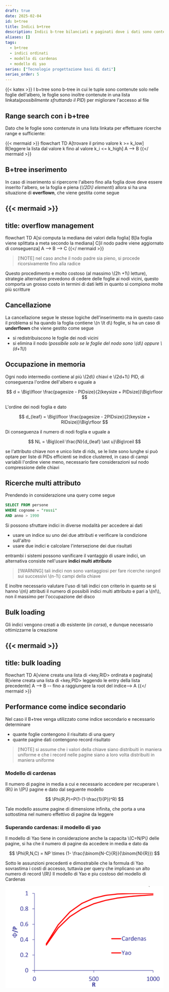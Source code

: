 ```yaml
---
draft: true
date: 2025-02-04
id: b+tree
title: Indici b+tree
description: Indici b-tree bilanciati e paginati dove i dati sono contenuti esclusivamente nelle foglie dell'albero
aliases: []
tags:
  - b+tree
  - indici ordinati
  - modello di cardenas
  - modello di yao
series: ["Tecnologie progettazione basi di dati"]
series_order: 5
---
```


{{< katex >}}
I b+tree sono b-tree in cui le tuple sono contenute solo nelle foglie dell'albero, le foglie sono inoltre contenute in una lista linkata(*possibilmente sfruttando il PID*) per migliorare l'accesso al file

## Range search con i b+tree

Dato che le foglie sono contenute in una lista linkata per effettuare ricerche range e sufficiente:

{{< mermaid >}}
flowchart TD
A[trovare il primo valore k >= k_low]
B[leggere la lista dal valore k fino al valore k_i <= k_high]
A --> B
{{</ mermaid >}}

## B+tree inserimento

In caso di inserimento si ripercorre l'albero fino alla foglia dove deve essere inserito l'albero, se la foglia e piena (*\\(2D\\) elementi*) allora si ha una situazione di **overflown**, che viene gestita come segue

{{< mermaid >}}
---
title: overflow management
---
flowchart TD
A[si computa la mediana dei valori della foglia]
B[la foglia viene splittata a meta secondo la mediana]
C[il nodo padre viene aggiornato di conseguenza]
A --> B --> C
{{</ mermaid >}}

>[!NOTE] nel caso anche il nodo padre sia pieno, si procede ricorsivamente fino alla radice

Questo procedimento e molto costoso (al massimo \\(2h +1\\) letture), strategie alternative prevedono di cedere delle foglie ai nodi vicini, questo comporta un grosso costo in termini di dati letti in quanto si compiono molte più scritture

## Cancellazione

La cancellazione segue le stesse logiche dell'inserimento ma in questo caso il problema si ha quando la foglia contiene \\(n \lt d\\) foglie, si ha un caso di **underflown** che viene gestito come segue

- si redistribuiscono le foglie dei nodi vicini
- si elimina il nodo (*possibile solo se le foglie del nodo sono \\(d\\) oppure \\(d+1\\)*)

## Occupazione in memoria

Ogni nodo intermedio contiene  al più \\(2d\\) chiavi e \\(2d+1\\) PID, di conseguenza l'ordine dell'albero e uguale a

$$
d = \Big\lfloor \frac{pagesize - PIDsize}{2(keysize + PIDsize)}\Big\rfloor
$$

L'ordine dei nodi foglia e dato

$$
d_{leaf} = \Big\lfloor \frac{pagesize - 2PIDsize}{2(keysize + RIDsize)}\Big\rfloor
$$

Di conseguenza il numero di nodi foglia e uguale a

$$
NL = \Big\lceil \frac{N}{d_{leaf} \ast u}\Big\rceil
$$


se l'attributo chiave non e unico liste di rids, se le liste sono lunghe si può optare per liste di PIDs efficienti se indice clustered, in caso di campi variabili l'ordine viene meno, necessario fare considerazioni sul nodo compressione delle chiavi

## Ricerche multi attributo

Prendendo in considerazione una query come segue

```sql
SELECT FROM persone
WHERE cognome = "rossi"
AND anno > 1990
```

Si possono sfruttare indici in diverse modalità per accedere ai dati

- usare un indice su uno dei due attributi e verificare la condizione sull'altro
- usare due indici e calcolare l'intersezione dei due risultati

entrambi i sistemi possono vanificare il vantaggio di usare indici, un alternativa consiste nell'usare **indici multi attributo**

> [!WARNING] tali indici non sono vantaggiosi per fare ricerche ranged sui successivi \\(n-1\\) campi della chiave

E inoltre necessario valutare l'uso di tali indici con criterio in quanto se si hanno \\(n\\) attributi il numero di possibili indici multi attributo e pari a \\(n!\\), non il massimo per l'occupazione del disco

## Bulk loading

Gli indici vengono creati a db esistente (*in corsa*), e dunque necessario ottimizzarne la creazione

{{< mermaid >}}
---
title: bulk loading
---
flowchart TD
A[viene creata una lista di <key,RID> ordinata e paginata]
B[viene creata una lista di <key,PID> leggendo le entry della lista precedente]
A --> B -- fino a raggiungere la root del indice--> A
{{</ mermaid >}}

## Performance come indice secondario

Nel caso il B+tree venga utilizzato come indice secondario e necessario determinare

- quante foglie contengono il risultato di una query
- quante pagine dati contengono record risultato

>[!NOTE] si assume che i valori della chiave siano distribuiti in maniera uniforme e che i record nelle pagine siano a loro volta distribuiti in maniera uniforme


### Modello di cardenas

Il numero di pagine in media a cui e necessario accedere per recuperare \\(R\\) in \\(P\\) pagine e dato dal seguente modello

$$
\Phi(R,P)=P(1-(1-\frac{1}{P})^R)
$$

Tale modello assume pagine di dimensione infinita, che porta a una sottostima nel numero effettivo di pagine da leggere

### Superando cardenas: il modello di yao

Il modello di Yao tiene in considerazione anche la capacita \\(C=N/P\\) delle pagine, si ha che il numero di pagine da accedere in media e dato da

$$
\Phi(R,N,C) = NP \times (1- \frac{\binom{N-C}{R}}{\binom{N}{R}})
$$

Sotto le assunzioni precedenti e dimostrabile che la formula di Yao sovrastima i costi di accesso, tuttavia per query che implicano un alto numero di record \\(R\\) Il modello di Yao e piu costoso del modello di Cardenas

![](yao_cardenas_performance_estimations.png)
